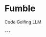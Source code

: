 # Fumble
Code Golfing LLM


--- <script src="versions/fumble-v0.js"></script>
<div class="fumble-v0"></div>
